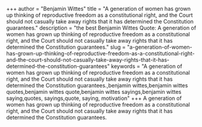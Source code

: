 +++
author = "Benjamin Wittes"
title = "A generation of women has grown up thinking of reproductive freedom as a constitutional right, and the Court should not casually take away rights that it has determined the Constitution guarantees."
description = "the best Benjamin Wittes Quote: A generation of women has grown up thinking of reproductive freedom as a constitutional right, and the Court should not casually take away rights that it has determined the Constitution guarantees."
slug = "a-generation-of-women-has-grown-up-thinking-of-reproductive-freedom-as-a-constitutional-right-and-the-court-should-not-casually-take-away-rights-that-it-has-determined-the-constitution-guarantees"
keywords = "A generation of women has grown up thinking of reproductive freedom as a constitutional right, and the Court should not casually take away rights that it has determined the Constitution guarantees.,benjamin wittes,benjamin wittes quotes,benjamin wittes quote,benjamin wittes sayings,benjamin wittes saying,quotes, sayings,quote, saying, motivation"
+++
A generation of women has grown up thinking of reproductive freedom as a constitutional right, and the Court should not casually take away rights that it has determined the Constitution guarantees.
